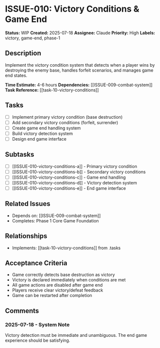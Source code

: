 # ISSUE-010: Victory Conditions & Game End

**Status:** WIP
**Created:** 2025-07-18
**Assignee:** Claude
**Priority:** High
**Labels:** victory, game-end, phase-1

## Description

Implement the victory condition system that detects when a player wins by destroying the enemy base, handles forfeit scenarios, and manages game end states.

**Time Estimate:** 4-6 hours
**Dependencies:** [[ISSUE-009-combat-system]]
**Task Reference:** [[task-10-victory-conditions]]

## Tasks

- [ ] Implement primary victory condition (base destruction)
- [ ] Add secondary victory conditions (forfeit, surrender)
- [ ] Create game end handling system
- [ ] Build victory detection system
- [ ] Design end game interface

## Subtasks

- [ ] [[ISSUE-010-victory-conditions-a]] - Primary victory condition
- [ ] [[ISSUE-010-victory-conditions-b]] - Secondary victory conditions
- [ ] [[ISSUE-010-victory-conditions-c]] - Game end handling
- [ ] [[ISSUE-010-victory-conditions-d]] - Victory detection system
- [ ] [[ISSUE-010-victory-conditions-e]] - End game interface

## Related Issues

- Depends on: [[ISSUE-009-combat-system]]
- Completes: Phase 1 Core Game Foundation

## Relationships

- Implements: [[task-10-victory-conditions]] from .tasks

## Acceptance Criteria

- Game correctly detects base destruction as victory
- Victory is declared immediately when conditions are met
- All game actions are disabled after game end
- Players receive clear victory/defeat feedback
- Game can be restarted after completion

## Comments

### 2025-07-18 - System Note

Victory detection must be immediate and unambiguous. The end game experience should be satisfying.
